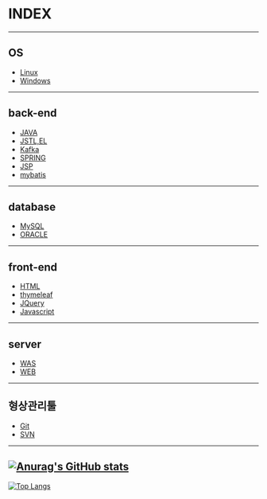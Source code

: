 # INDEX

--- 

## OS
- [Linux](https://github.com/noruyam/Study_TOTAL/tree/main/OS/Linux)
- [Windows](https://github.com/noruyam/Study_TOTAL/tree/main/OS/Windows)

---

## back-end
- [JAVA](https://github.com/noruyam/Study_TOTAL/tree/main/back-end/JAVA)
- [JSTL,EL](https://github.com/noruyam/Study_TOTAL/tree/main/back-end/JSTL%2C%20EL)
- [Kafka](https://github.com/noruyam/Study_TOTAL/tree/main/back-end/Kafka)
- [SPRING](https://github.com/noruyam/Study_TOTAL/tree/main/back-end/SPRING)
- [JSP](https://github.com/noruyam/Study_TOTAL/tree/main/back-end/JSP)
- [mybatis](https://github.com/noruyam/Study_TOTAL/tree/main/back-end/mybatis)

---

## database
- [MySQL](https://github.com/noruyam/Study_TOTAL/tree/main/database/MySQL)
- [ORACLE](https://github.com/noruyam/Study_TOTAL/tree/main/database/ORACLE)

---

## front-end
- [HTML](https://github.com/noruyam/Study_TOTAL/tree/main/front-end/HTML)
- [thymeleaf](https://github.com/noruyam/Study_TOTAL/tree/main/front-end/thymeleaf)
- [JQuery](https://github.com/noruyam/Study_TOTAL/tree/main/front-end/JQuery)
- [Javascript](https://github.com/noruyam/Study_TOTAL/tree/main/front-end/Javascript)

---

## server
- [WAS](https://github.com/noruyam/Study_TOTAL/tree/main/server/WAS)
- [WEB](https://github.com/noruyam/Study_TOTAL/tree/main/server/WEB)

---

## 형상관리툴
- [Git](https://github.com/noruyam/Study_TOTAL/tree/main/형상관리툴/Git)
- [SVN](https://github.com/noruyam/Study_TOTAL/tree/main/형상관리툴/SVN)




---

[![Anurag's GitHub stats](https://github-readme-stats.vercel.app/api?username=noruyam)](https://github.com/anuraghazra/github-readme-stats)
---
[![Top Langs](https://github-readme-stats.vercel.app/api/top-langs/?username=noruyam)](https://github.com/anuraghazra/github-readme-stats)
